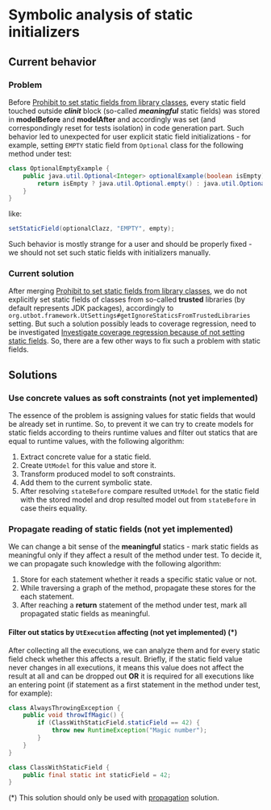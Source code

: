 # Symbolic analysis of static initializers

## Current behavior
### Problem
Before [Prohibit to set static fields from library classes](https://github.com/UnitTestBot/UTBotJava/pull/699), every static field touched outside **_clinit_** block (so-called **_meaningful_** static fields) was stored in **modelBefore** and **modelAfter** and accordingly was set (and correspondingly reset for tests isolation) in code generation part. Such behavior led to unexpected for user explicit static field initializations - for example, setting `EMPTY` static field from `Optional` class for the following method under test:
```java
class OptionalEmptyExample {
    public java.util.Optional<Integer> optionalExample(boolean isEmpty) {
        return isEmpty ? java.util.Optional.empty() : java.util.Optional.of(42);
    }
}
```
like:
```java
setStaticField(optionalClazz, "EMPTY", empty);
```

Such behavior is mostly strange for a user and should be properly fixed - we should not set such static fields with initializers manually.

### Current solution
After merging [Prohibit to set static fields from library classes](https://github.com/UnitTestBot/UTBotJava/pull/699), we do not explicitly set static fields of classes from so-called **trusted** libraries (by default represents JDK packages), accordingly to `org.utbot.framework.UtSettings#getIgnoreStaticsFromTrustedLibraries` setting. But such a solution possibly leads to coverage regression, need to be investigated [Investigate coverage regression because of not setting static fields](https://github.com/UnitTestBot/UTBotJava/issues/716). So, there are a few other ways to fix such a problem with static fields.

## Solutions

### Use concrete values as soft constraints (not yet implemented)

The essence of the problem is assigning values for static fields that would be already set in runtime. So, to prevent it we can try to create models for static fields according to theirs runtime values and filter out statics that are equal to runtime values, with the following algorithm:

1. Extract concrete value for a static field.
2. Create `UtModel` for this value and store it.
3. Transform produced model to soft constraints.
4. Add them to the current symbolic state.
5. After resolving `stateBefore` compare resulted `UtModel` for the static field with the stored model and drop resulted model out from `stateBefore` in case theirs equality.

### Propagate reading of static fields (not yet implemented)

We can change a bit sense of the **meaningful** statics - mark static fields as meaningful only if they affect a result of the method under test. To decide it, we can propagate such knowledge with the following algorithm:

1. Store for each statement whether it reads a specific static value or not.
2. While traversing a graph of the method, propagate these stores for the each statement.
3. After reaching a **return** statement of the method under test, mark all propagated static fields as meaningful.

#### Filter out statics by `UtExecution` affecting (not yet implemented) (*)

After collecting all the executions, we can analyze them and for every static field check whether this affects a result. Briefly, if the static field value never changes in all executions, it means this value does not affect the result at all and can be dropped out **OR** it is required for all executions like an entering point (if statement as a first statement in the method under test, for example):

```java
class AlwaysThrowingException {
    public void throwIfMagic() {
        if (ClassWithStaticField.staticField == 42) {
            throw new RuntimeException("Magic number");
        }
    }
}

class ClassWithStaticField {
    public final static int staticField = 42;
} 
```

(*) This solution should only be used with [propagation](#propagate-reading-of-static-fields) solution.